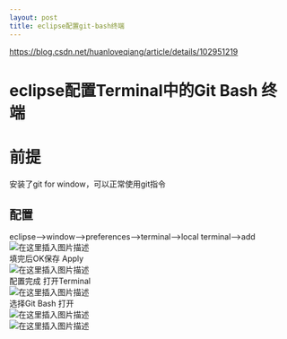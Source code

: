 ```yaml
---
layout: post
title: eclipse配置git-bash终端
---
```


https://blog.csdn.net/huanloveqiang/article/details/102951219

# eclipse配置Terminal中的Git Bash 终端

# 前提

安装了git for window，可以正常使用git指令

## 配置

eclipse–>window–>preferences–>terminal–>local terminal–>add  
![在这里插入图片描述](https://img-blog.csdnimg.cn/20191107112653321.png?x-oss-process=image/watermark,type_ZmFuZ3poZW5naGVpdGk,shadow_10,text_aHR0cHM6Ly9ibG9nLmNzZG4ubmV0L2h1YW5sb3ZlcWlhbmc=,size_16,color_FFFFFF,t_70)  
填完后OK保存 Apply  
![在这里插入图片描述](https://img-blog.csdnimg.cn/2019110711321566.png?x-oss-process=image/watermark,type_ZmFuZ3poZW5naGVpdGk,shadow_10,text_aHR0cHM6Ly9ibG9nLmNzZG4ubmV0L2h1YW5sb3ZlcWlhbmc=,size_16,color_FFFFFF,t_70#pic_center)  
配置完成 打开Terminal  
![在这里插入图片描述](https://img-blog.csdnimg.cn/20191107113546174.png?x-oss-process=image/watermark,type_ZmFuZ3poZW5naGVpdGk,shadow_10,text_aHR0cHM6Ly9ibG9nLmNzZG4ubmV0L2h1YW5sb3ZlcWlhbmc=,size_16,color_FFFFFF,t_70#pic_center)  
选择Git Bash 打开  
![在这里插入图片描述](https://img-blog.csdnimg.cn/20191107113914327.png?x-oss-process=image/watermark,type_ZmFuZ3poZW5naGVpdGk,shadow_10,text_aHR0cHM6Ly9ibG9nLmNzZG4ubmV0L2h1YW5sb3ZlcWlhbmc=,size_16,color_FFFFFF,t_70#pic_center)  
![在这里插入图片描述](https://img-blog.csdnimg.cn/20191107114304561.png?x-oss-process=image/watermark,type_ZmFuZ3poZW5naGVpdGk,shadow_10,text_aHR0cHM6Ly9ibG9nLmNzZG4ubmV0L2h1YW5sb3ZlcWlhbmc=,size_16,color_FFFFFF,t_70#pic_center)